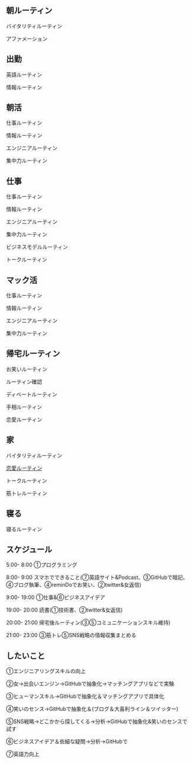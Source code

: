 ## 朝ルーティン

バイタリティルーティン

アファメーション

## 出勤

英語ルーティン

情報ルーティン

## 朝活

仕事ルーティン

情報ルーティン

エンジニアルーティン

集中力ルーティン


## 仕事

仕事ルーティン

情報ルーティン

エンジニアルーティン

集中力ルーティン

ビジネスモデルルーティン

トークルーティン


## マック活

仕事ルーティン

情報ルーティン

エンジニアルーティン

集中力ルーティン


## 帰宅ルーティン

お笑いルーティン

ルーティン確認

ディベートルーティン

手相ルーティン

恋愛ルーティン


## 家

バイタリティルーティン

[恋愛ルーティン](https://github.com/KetunikuLab/manual/blob/master/020.%E3%83%92%E3%83%A5%E3%83%BC%E3%83%9E%E3%83%B3%E3%82%B9%E3%82%AD%E3%83%AB/050.%E6%81%8B%E6%84%9B/030.%E3%83%8A%E3%83%B3%E3%83%91%E7%B3%BB/ACS%E3%83%95%E3%82%A7%E3%83%BC%E3%82%BA.md)

トークルーティン

筋トレルーティン


## 寝る

寝るルーティン



## スケジュール

5:00- 8:00   ①プログラミング

8:00- 9:00   スマホでできること(⑦英語サイト&Podcast、③GitHubで暗記、④ブログ執筆、④reminDoでお笑い、②twitter&女返信)

9:00- 19:00  ①仕事&⑥ビジネスアイデア

19:00- 20:00 読書(①技術書、②twitter&女返信)

20:00- 21:00 帰宅後ルーティン(③⑤コミュニケーションスキル維持)

21:00- 23:00 ③筋トレ⑤SNS戦略の情報収集まとめる

## したいこと

①エンジニアリングスキルの向上

②女->出会いエンジン->GitHubで抽象化->マッチングアプリなどで実験

③ヒューマンスキル->GitHubで抽象化＆マッチングアプリで具体化

④笑いのセンス->GitHubで抽象化＆(ブログ＆大喜利ライン＆ツイッター)

⑤SNS戦略->どこかから探してくる->分析->GitHubで抽象化&笑いのセンスで試す

⑥ビジネスアイデア＆些細な疑問->分析->GitHubで

⑦英語力向上
